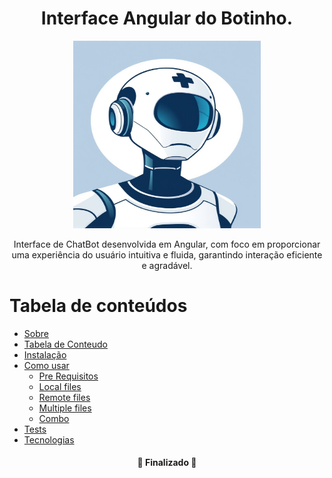 <h1 align="center">Interface Angular do Botinho.</h1>
<p align="center">

  <img src="src/assets/bot_image.png" alt="Imagem do Botinho" width="300" height="300"/>
</p>

<p align="center">Interface de ChatBot desenvolvida em Angular, com foco em proporcionar uma experiência do usuário intuitiva e fluida, garantindo interação eficiente e agradável.</p>

Tabela de conteúdos
=================
<!--ts-->
   * [Sobre](#Sobre)
   * [Tabela de Conteudo](#tabela-de-conteudo)
   * [Instalação](#instalacao)
   * [Como usar](#como-usar)
      * [Pre Requisitos](#pre-requisitos)
      * [Local files](#local-files)
      * [Remote files](#remote-files)
      * [Multiple files](#multiple-files)
      * [Combo](#combo)
   * [Tests](#testes)
   * [Tecnologias](#tecnologias)
<!--te-->

<h4 align="center"> 
	 🚀 Finalizado  🚀 
</h4>
